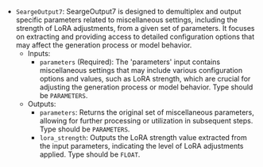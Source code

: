 - `SeargeOutput7`: SeargeOutput7 is designed to demultiplex and output specific parameters related to miscellaneous settings, including the strength of LoRA adjustments, from a given set of parameters. It focuses on extracting and providing access to detailed configuration options that may affect the generation process or model behavior.
    - Inputs:
        - `parameters` (Required): The 'parameters' input contains miscellaneous settings that may include various configuration options and values, such as LoRA strength, which are crucial for adjusting the generation process or model behavior. Type should be `PARAMETERS`.
    - Outputs:
        - `parameters`: Returns the original set of miscellaneous parameters, allowing for further processing or utilization in subsequent steps. Type should be `PARAMETERS`.
        - `lora_strength`: Outputs the LoRA strength value extracted from the input parameters, indicating the level of LoRA adjustments applied. Type should be `FLOAT`.
